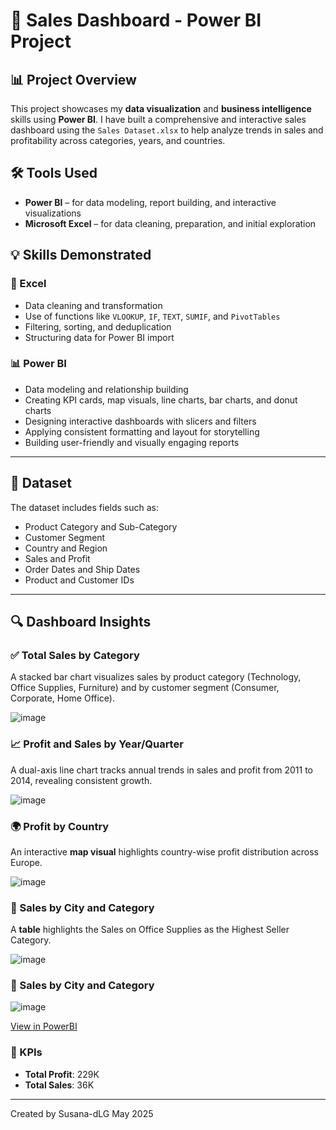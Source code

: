 
# 💼 Sales Dashboard - Power BI Project


## 📊 Project Overview

This project showcases my **data visualization** and **business intelligence** skills using **Power BI**. I have built a comprehensive and interactive sales dashboard using the `Sales Dataset.xlsx` to help analyze trends in sales and profitability across categories, years, and countries.

## 🛠️ Tools Used

- **Power BI** – for data modeling, report building, and interactive visualizations
- **Microsoft Excel** – for data cleaning, preparation, and initial exploration

## 💡 Skills Demonstrated

### 🔧 Excel
- Data cleaning and transformation  
- Use of functions like `VLOOKUP`, `IF`, `TEXT`, `SUMIF`, and `PivotTables`  
- Filtering, sorting, and deduplication  
- Structuring data for Power BI import

### 📊 Power BI
- Data modeling and relationship building  
- Creating KPI cards, map visuals, line charts, bar charts, and donut charts  
- Designing interactive dashboards with slicers and filters  
- Applying consistent formatting and layout for storytelling  
- Building user-friendly and visually engaging reports  

---

## 📁 Dataset

The dataset includes fields such as:
- Product Category and Sub-Category  
- Customer Segment  
- Country and Region  
- Sales and Profit  
- Order Dates and Ship Dates  
- Product and Customer IDs
---

## 🔍 Dashboard Insights

### ✅ Total Sales by Category
A stacked bar chart visualizes sales by product category (Technology, Office Supplies, Furniture) and by customer segment (Consumer, Corporate, Home Office).

![image](https://github.com/user-attachments/assets/912c4cf7-f222-44f2-ab4e-3db784397054)

### 📈 Profit and Sales by Year/Quarter
A dual-axis line chart tracks annual trends in sales and profit from 2011 to 2014, revealing consistent growth.

![image](https://github.com/user-attachments/assets/815be020-c5e7-498c-a95e-1c6483afa23d)

### 🌍 Profit by Country
An interactive **map visual** highlights country-wise profit distribution across Europe.

![image](https://github.com/user-attachments/assets/5960a379-4d48-4c60-b0e7-05ffb62f51bc)

### 🥇 Sales by City and Category
A **table** highlights the Sales on Office Supplies as the Highest Seller Category.

![image](https://github.com/user-attachments/assets/956b7cdd-e694-4d39-8235-3b2b43ed5fbc)


### 🥇 Sales by City and Category

![image](https://github.com/user-attachments/assets/de03fd04-bb84-437b-bcad-f57ad0a64efd)

[View in PowerBI](https://app.powerbi.com/groups/me/reports/fbb51535-2926-4846-a417-ec0f8b7abba1/0e8e7a823dcc31b0344d?experience=power-bi)

### 📌 KPIs
- **Total Profit**: 229K  
- **Total Sales**: 36K

---

Created by Susana-dLG
May 2025
